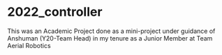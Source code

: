 # 2022_controller
This was an Academic Project done as a mini-project under guidance of Anshuman (Y20-Team Head) in my tenure as a Junior Member at Team Aerial Robotics
